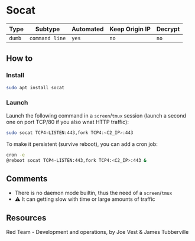 # Socat

| Type   | Subtype        | Automated | Keep Origin IP | Decrypt |
| ------ | -------------- | --------- | -------------- | ------- |
| `dumb` | `command line` | `yes`     | `no`           | `no`    |

## How to

### Install

```bash
sudo apt install socat
```

### Launch

Launch the following command in a `screen`/`tmux` session (launch a second one on port TCP/80 if you also wnat HTTP traffic):

```bash
sudo socat TCP4-LISTEN:443,fork TCP4:<C2_IP>:443
```

To make it persistent (survive reboot), you can add a cron job:

```bash
cron -e
@reboot socat TCP4-LISTEN:443,fork TCP4:<C2_IP>:443 &
```

## Comments

- There is no daemon mode builtin, thus the need of a `screen`/`tmux`
- :warning: It can getting slow with time or large amounts of traffic

## Resources

Red Team - Development and operations, by Joe Vest & James Tubberville
